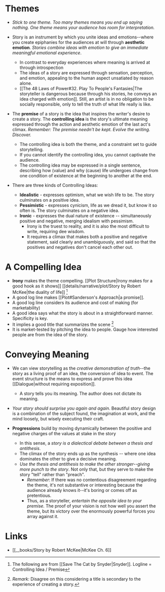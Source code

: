 # Themes
* *Stick to one theme. Too many themes means you end up saying nothing. One theme means your audience has room for interpretation.* 

* Story is an instrument by which you unite ideas and emotions--where you create epiphanies for the audiences at will through **aesthetic emotion**. *Stories combine ideas with emotion to give an immediate meaningful emotional experience*. 
	* In contrast to everyday experiences where meaning is arrived at through introspection
	* The ideas of a story are expressed through sensation, perception, and emotion, appealing to the human aspect unsatiated by reason alone.
	* [[The 48 Laws of Power#32. Play To People's Fantasies|The storyteller is dangerous because through his stories, he conveys an idea charged with emotion]]. Still, an artist is in no obligation to be socially responsible, only to tell the truth of what life really is like.

* The **premise** of a story is the idea that inspires the writer's desire to create a story. The **controlling idea** is the story's ultimate meaning expressed through the action and aesthetic emotion of the last act's climax. *Remember: The premise needn't be kept. Evolve the writing. Discover.*
	* The controlling idea is both the theme, and a constraint set to guide storytelling.
	* If you cannot identify the controlling idea, you cannot captivate the audience.
	* The controlling idea may be expressed in a single sentence, describing how (value) and why (cause) life undergoes change from one condition of existence at the beginning to another at the end.

* There are three kinds of Controlling Ideas:
	* **Idealistic** - expresses optimism, what we wish life to be. The story culminates on a positive idea.
	* **Pessimistic** - expresses cynicism, life as we dread it, but know it so often is. The story culminates on a negative idea.
	* **Ironic** - expresses the dual nature of existence -- simultaneously positive and negative, merging idealism with pessimism.
		* Irony is the truest to reality, and it is also the most difficult to write, requiring dee  wisdom.
		* It requires a climax that makes both a positive and negative statement, said clearly and unambiguously, and said so that the positives and negatives don't cancel each other out.
# A Compelling Idea 
* **Irony** makes the theme compelling. [[Plot Structure|Irony makes for a good hook as it shows]] [[details/narrative/plot/Story by Robert McKee|the duality of life]] [^1]
* A good log line makes [[Plot#Sanderson's Approach|a promise]]. 
* A good log line considers its audience and cost of making (for marketability)
* A good idea says what the story is about in a straightforward manner. Specificity is key.
* It implies a good title that summarizes the scene [^2]
* It is market-tested by pitching the idea to people. Gauge how interested people are from the idea of the story. 

[^1]: The following are from [[Save The Cat by Snyder|Snyder]]. Logline = Controlling Idea / Premise
[^2]: *Remark:* Disagree on this considering a title is secondary to the experience of creating a story. 
# Conveying Meaning
* We can view storytelling as the *creative demonstration of truth*--the story as a living proof of an idea, the conversion of idea to event. The event structure is the means to express and prove this idea [[Dialogue|without requiring exposition]].
	* A story tells you its meaning. The author does not dictate its meaning. 

* *Your story should surprise you again and again*. Beautiful story design is a combination of the subject found, the imagination at work, and the mind loosely, but wisely executing their craft.

* **Progressions** build by moving dynamically between the positive and negative charges of the values at stake in the story 
	* In this sense, a *story is a dialectical debate between a thesis and antithesis*.
	* The climax of the story ends up as the synthesis -- where one idea dominates the other to give a decisive meaning.
	* *Use the thesis and antithesis to make the other stronger--giving more punch to the story*. Not only that, but they serve to make the story "tell" rather than "preach".
		* *Remember*: If there was no contentious disagreement regarding the theme, it's not substantive or interesting because the audience already knows it--it's boring or comes off as pretentious.
		* Thus, as a storyteller, *entertain the opposite idea to your premise.* The proof of your vision is not how well you assert the theme, but its victory over the enormously powerful forces you array against it.

# Links
* [[__books/Story by Robert McKee|McKee Ch. 6]]